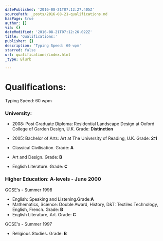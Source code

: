 ```yaml
---
datePublished: '2016-08-21T07:12:27.405Z'
sourcePath: _posts/2016-08-21-qualifications.md
hasPage: true
author: []
via: {}
dateModified: '2016-08-21T07:12:26.022Z'
title: 'Qualifications:'
publisher: {}
description: 'Typing Speed: 60 wpm'
starred: false
url: qualifications/index.html
_type: Blurb

---
```

# Qualifications:

Typing Speed: 60 wpm

### University:

* 2008: Post Graduate Diploma: Residential Landscape Design at Oxford College of Garden Design, U.K. Grade: **Distinction**
* 2005: Bachelor of Arts: Art at The University of Reading, U.K. Grade: **2:1**

* Classical Civilisation. Grade: **A**
* Art and Design. Grade: **B**
* English Literature. Grade: **C**

### Higher Education: A-levels - June 2000

GCSE's - Summer 1998

* English: Speaking and Listening.Grade:**A**
* Mathematics, Science: Double Award, History, D&T: Textiles Technology, English, French. Grade: **B**
* English Literature, Art. Grade: **C**

GCSE's - Summer 1997

* Religious Studies. Grade: **B**